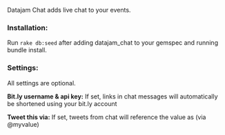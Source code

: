 Datajam Chat adds live chat to your events.

### Installation:

Run `rake db:seed` after adding datajam_chat to your gemspec and
running bundle install.

### Settings:

All settings are optional.

__Bit.ly username & api key:__ If set, links in chat messages will
automatically be shortened using your bit.ly account

__Tweet this via:__ If set, tweets from chat will reference the value
as (via @myvalue)
